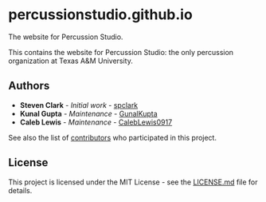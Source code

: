 # percussionstudio.github.io

The website for Percussion Studio.

This contains the website for Percussion Studio: the only percussion organization at Texas A&M University.

## Authors

* **Steven Clark** - *Initial work* - [spclark](https://github.com/spclark)
* **Kunal Gupta** - *Maintenance* - [GunalKupta](https://github.com/GunalKupta)
* **Caleb Lewis** - *Maintenance* - [CalebLewis0917](https://github.com/CalebLewis0917)

See also the list of [contributors](https://github.com/tamupercussionstudio/tamupercussionstudio.github.io/graphs/contributors) who participated in this project.

## License

This project is licensed under the MIT License - see the [LICENSE.md](LICENSE) file for details.
